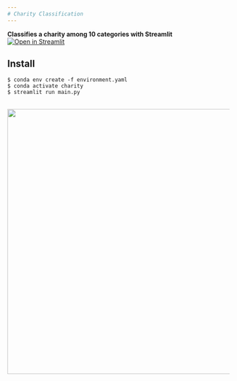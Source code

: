 ```yaml
---
# Charity Classification
---
```


**Classifies a charity among 10 categories with Streamlit** [![Open in Streamlit](https://static.streamlit.io/badges/streamlit_badge_black_white.svg)](https://hardware-report.streamlit.app/)
<br>

## Install
```shell
$ conda env create -f environment.yaml
$ conda activate charity
$ streamlit run main.py
```

<br>

<img src="https://media.giphy.com/media/8iHxwykOyXfy0XwJiH/giphy.gif" width="600">
